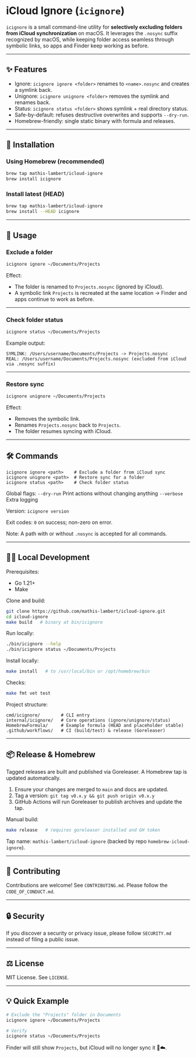 # iCloud Ignore (`icignore`)

`icignore` is a small command-line utility for **selectively excluding folders from iCloud synchronization** on macOS.
It leverages the `.nosync` suffix recognized by macOS, while keeping folder access seamless through symbolic links, so apps and Finder keep working as before.

---

## ✨ Features

- Ignore: `icignore ignore <folder>` renames to `<name>.nosync` and creates a symlink back.
- Unignore: `icignore unignore <folder>` removes the symlink and renames back.
- Status: `icignore status <folder>` shows symlink + real directory status.
- Safe-by-default: refuses destructive overwrites and supports `--dry-run`.
- Homebrew-friendly: single static binary with formula and releases.

---

## 🚀 Installation

### Using Homebrew (recommended)

```bash
brew tap mathis-lambert/icloud-ignore
brew install icignore
```

### Install latest (HEAD)

```bash
brew tap mathis-lambert/icloud-ignore
brew install --HEAD icignore
```

---

## 🔧 Usage

### Exclude a folder

```bash
icignore ignore ~/Documents/Projects
```

Effect:

* The folder is renamed to `Projects.nosync` (ignored by iCloud).
* A symbolic link `Projects` is recreated at the same location → Finder and apps continue to work as before.

---

### Check folder status

```bash
icignore status ~/Documents/Projects
```

Example output:

```
SYMLINK: /Users/username/Documents/Projects -> Projects.nosync
REAL: /Users/username/Documents/Projects.nosync (excluded from iCloud via .nosync suffix)
```

---

### Restore sync

```bash
icignore unignore ~/Documents/Projects
```

Effect:

* Removes the symbolic link.
* Renames `Projects.nosync` back to `Projects`.
* The folder resumes syncing with iCloud.

---

## 🛠 Commands

```
icignore ignore <path>    # Exclude a folder from iCloud sync
icignore unignore <path>  # Restore sync for a folder
icignore status <path>    # Check folder status
```

Global flags:
  `--dry-run`    Print actions without changing anything
  `--verbose`    Extra logging

Version:
  `icignore version`

Exit codes: `0` on success; non-zero on error.

Note: A path with or without `.nosync` is accepted for all commands.

---

## 🧑‍💻 Local Development

Prerequisites:
- Go 1.21+
- Make

Clone and build:

```bash
git clone https://github.com/mathis-lambert/icloud-ignore.git
cd icloud-ignore
make build   # binary at bin/icignore
```

Run locally:

```bash
./bin/icignore --help
./bin/icignore status ~/Documents/Projects
```

Install locally:

```bash
make install   # to /usr/local/bin or /opt/homebrew/bin
```

Checks:

```bash
make fmt vet test
```

Project structure:

```
cmd/icignore/        # CLI entry
internal/icignore/   # Core operations (ignore/unignore/status)
HomebrewFormula/     # Example formula (HEAD and placeholder stable)
.github/workflows/   # CI (build/test) & release (Goreleaser)
```

---

## 📦 Release & Homebrew

Tagged releases are built and published via Goreleaser. A Homebrew tap is updated automatically.

1. Ensure your changes are merged to `main` and docs are updated.
2. Tag a version: `git tag v0.x.y && git push origin v0.x.y`
3. GitHub Actions will run Goreleaser to publish archives and update the tap.

Manual build:

```bash
make release   # requires goreleaser installed and GH token
```

Tap name: `mathis-lambert/icloud-ignore` (backed by repo `homebrew-icloud-ignore`).

---

## 🤝 Contributing

Contributions are welcome! See `CONTRIBUTING.md`. Please follow the `CODE_OF_CONDUCT.md`.

---

## 🔒 Security

If you discover a security or privacy issue, please follow `SECURITY.md` instead of filing a public issue.

---

## ⚖ License

MIT License. See `LICENSE`.

---

## 💡 Quick Example

```bash
# Exclude the "Projects" folder in Documents
icignore ignore ~/Documents/Projects

# Verify
icignore status ~/Documents/Projects
```

Finder will still show `Projects`, but iCloud will no longer sync it 🚫☁️.
